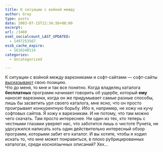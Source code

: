 ```yaml
---
title: К ситуации с войной между
author: Gray
type: posts
date: 2003-07-15T12:34:50+00:00
excerpt:
url: /3460
esml_socialcount_LAST_UPDATED:
  - 1497253567
essb_cache_expire:
  - 1616240114
categories:
  - Uncategorized

---
```








К ситуации с войной между варезниками и софт-сайтами &#8212; софт-сайты <a href="http://www.listsoft.ru/article/329/" target="_blank">высказывают</a> свою позицию.  
Что до меня, то мне и так все понятно. Когда владелец каталога **бесплатных** программ начинает говорить об ущербе, который **ему** наносят варезники, когда он же придумывает самые разные способы, лишь бы засветить урл своего каталога, мне ясно, что он просто проигрывает конкурентную борьбу. Ибо я, например, не хожу на кучу софтовых сайтов. Я хожу к варезникам. И не потому, что там можно чего скачать. Там просто интереснее. Ни один из тех, кто теперь с честными глазами уверяет нас, что заботится лишь о чистоте Рунета, не удосужился написать хоть один действительно интересный обзор программ, которыми забит его каталог. И вы хотите, чтобы я ходил искать то, что мне может понравиться, в плохо рубрицированных каталогах, среди косноязычных описаний? Хех&#8230;